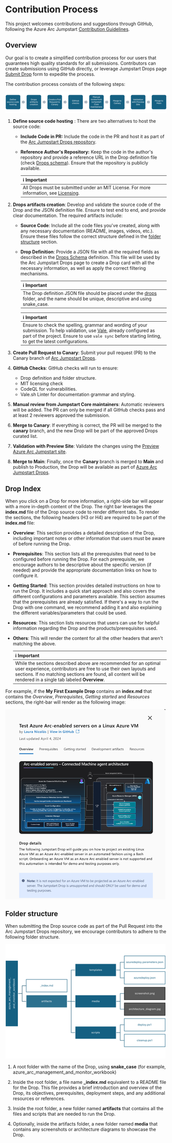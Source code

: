 # Contribution Process

This project welcomes contributions and suggestions through GitHub, following the Azure Arc Jumpstart [Contribution Guidelines](https://arcjumpstart.com/contribution_guidelines). 

## Overview

Our goal is to create a simplified contribution process for our users that guarantees high quality standards for all submissions. Contributors can create submissions using GitHub directly, or leverage Jumpstart Drops page [Submit Drop](./) form to expedite the process. 

The contribution process consists of the following steps:

![Contribution process](./img/contributing.png)

1. **Define source code hosting** : There are two alternatives to host the source code:

    - **Include Code in PR:** Include the code in the PR and host it as part of the [Arc Jumpstart Drops repository](https://github.com/Azure/arc_jumpstart_drops).
    - **Reference Author's Repository:** Keep the code in the author's repository and provide a reference URL in the Drop definition file (check [Drops schema](./SCHEMA.md)). Ensure that the repository is publicly available.

        | ℹ️ **Important**                          | 
        |------------------------------------------|
        | All Drops must be submitted under an MIT License. For more information, see [Licensing](./LICENSE).  |

1. **Drops artifacts creation**: Develop and validate the source code of the Drop and the JSON definition file. Ensure to test end to end, and provide clear documentation. The required artifacts include:

    - **Source Code**: Include all the code files you've created, along with any necessary documentation (README, images, videos, etc.). Ensure these files follow the correct structure defined in the [folder structure](#folder-structure) section. 

    - **Drop Definition**: Provide a JSON file with all the required fields as described in the [Drops Schema](./SCHEMA.md) definition. This file will be used by the Arc Jumpstart Drops page to create a Drop card with all the necessary information, as well as apply the correct filtering mechanisms.  

        | ℹ️ **Important**                          | 
        |------------------------------------------|
        | The Drop definition JSON file should be placed under the [drops](./drops/) folder, and the name should be unique, descriptive and using snake_case.|

        | ℹ️ **Important**                          | 
        |------------------------------------------|
        | Ensure to check the spelling, grammar and wording of your submission. To help validation, use [Vale](https://vale.sh/), already configured as part of the project. Ensure to use `vale sync` before starting linting, to get the latest configurations.|


1. **Create Pull Request to Canary**: Submit your pull request (PR) to the Canary branch of [Arc Jumpstart Drops](https://github.com/Azure/arc_jumpstart_drops).

1. **GitHub Checks**: GitHub checks will run to ensure:
    - Drop definition and folder structure.
    - MIT licensing check
    - CodeQL for vulnerabilities.
    - Vale.sh Linter for documentation grammar and styling. 

1. **Manual review from Jumpstart Core maintainers**: Automatic reviewers will be added. The PR can only be merged if all GitHub checks pass and at least 2 reviewers approved the submission.

1. **Merge to Canary**: If everything is correct, the PR will be merged to the **canary** branch, and the new Drop will be part of the approved Drops curated list. 

1. **Validation with Preview Site**: Validate the changes using the [Preview Azure Arc Jumpstart site](https://preview.arcjumpstart.com/arc_jumpstart_drops).

1. **Merge to Main**: Finally, once the **Canary** branch is merged to **Main** and publish to Production, the Drop will be available as part of [Azure Arc Jumpstart Drops](https://arcjumpstart.com/arc_jumpstart_drops).

## Drop Index

When you click on a Drop for more information, a right-side bar will appear with a more in-depth content of the Drop. The right bar leverages the **index.md** file of the Drop source code to render different tabs. To render the sections, the following headers (H3 or H4) are required to be part of the **index.md** file:

- **Overview**: This section provides a detailed description of the Drop, including important notes or other information that users must be aware of before running the Drop.

- **Prerequisites**: This section lists all the prerequisites that need to be configured before running the Drop. For each prerequisite, we encourage authors to be descriptive about the specific version (if needed) and provide the appropriate documentation links on how to configure it.

- **Getting Started**: This section provides detailed instructions on how to run the Drop. It includes a quick start approach and also covers the different configurations and parameters available. This section assumes that the prerequisites are already satisfied. If there's a way to run the Drop with one command, we recommend adding it and also explaining the different variables/parameters that could be used.

- **Resources**: This section lists resources that users can use for helpful information regarding the Drop and the products/prerequisites used.

- **Others**: This will render the content for all the other headers that aren't matching the above. 

    | ℹ️ **Important**                          | 
    |------------------------------------------|
    | While the sections described above are recommended for an optimal user experience, contributors are free to use their own layouts and sections. If no matching sections are found, all content will be rendered in a single tab labeled **Overview**.|

For example, if the **My First Example Drop** contains an **index.md** that contains the _Overview_, _Prerequisites_, _Getting started_ and _Resources_ sections, the right-bar will render as the following image:

<img src="./img/drop-right-bar.png" alt="Folder structure" width="500">

## Folder structure

When submitting the Drop source code as part of the Pull Request into the Arc Jumpstart Drops repository, we encourage contributors to adhere to the following folder structure.

<img src="./img/folder_structure.png" alt="Folder structure" width="500">

1. A root folder with the name of the Drop, using **snake_case** (for example, azure_arc_management_and_monitor_workbook)

1. Inside the root folder, a file name **_index.md** equivalent to a README file for the Drop. This file provides a brief introduction and overview of the Drop, its objectives, prerequisites, deployment steps, and any additional resources or references.

1. Inside the root folder, a new folder named **artifacts** that contains all the files and scripts that are needed to run the Drop.

1. Optionally, inside the artifacts folder, a new folder named **media** that contains any screenshots or architecture diagrams to showcase the Drop.
